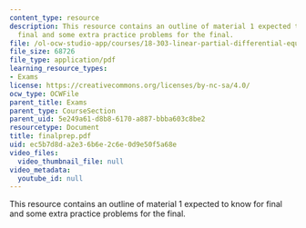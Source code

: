 ```yaml
---
content_type: resource
description: This resource contains an outline of material 1 expected to know for
  final and some extra practice problems for the final.
file: /ol-ocw-studio-app/courses/18-303-linear-partial-differential-equations-fall-2006/ec5b7d8da2e36b6e2c6e0d9e50f5a68e_finalprep.pdf
file_size: 68726
file_type: application/pdf
learning_resource_types:
- Exams
license: https://creativecommons.org/licenses/by-nc-sa/4.0/
ocw_type: OCWFile
parent_title: Exams
parent_type: CourseSection
parent_uid: 5e249a61-d8b8-6170-a887-bbba603c8be2
resourcetype: Document
title: finalprep.pdf
uid: ec5b7d8d-a2e3-6b6e-2c6e-0d9e50f5a68e
video_files:
  video_thumbnail_file: null
video_metadata:
  youtube_id: null
---
```

This resource contains an outline of material 1 expected to know for final and some extra practice problems for the final.